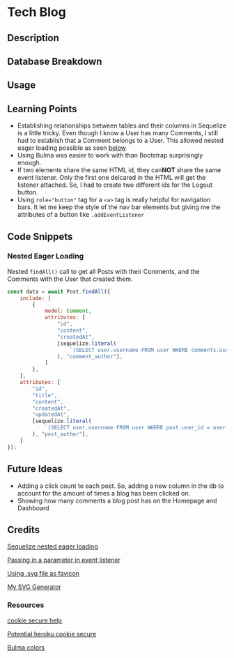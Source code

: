 # Tech Blog

## Description


## Database Breakdown


## Usage


## Learning Points

* Establishing relationships between tables and their columns in Sequelize is a little tricky. Even though I know a User has many Comments, I still had to establish that a Comment belongs to a User. This allowed nested eager loading possible as seen [below](#nested-eager-loading)
* Using Bulma was easier to work with than Bootstrap surprisingly enough.
* If two elements share the same HTML id, they can**NOT** share the same event listener. Only the first one delcared in the HTML will get the listener attached. So, I had to create two different ids for the Logout button.
* Using `role="button"` tag for a `<a>` tag is really helpful for navigation bars. It let me keep the style of the nav bar elements but giving me the attributes of a button like `.addEventListener`

## Code Snippets

### Nested Eager Loading

Nested `findAll()` call to get all Posts with their Comments, and the Comments with the User that created them.
```js
const data = await Post.findAll({
    include: [
        {
            model: Comment,
            attributes: [
                "id",
                "content",
                "createdAt",
                [sequelize.literal(
                    `(SELECT user.username FROM user WHERE comments.user_id = user.id)`
                ), "comment_author"],
            ]
        },
    ],
    attributes: [
        "id",
        "title",
        "content",
        "createdAt",
        "updatedAt",
        [sequelize.literal(
            `(SELECT user.username FROM user WHERE post.user_id = user.id)`
        ), "post_author"],
    ]
});
```

## Future Ideas

- Adding a click count to each post. So, adding a new column in the db to account for the amount of times a blog has been clicked on.
- Showing how many comments a blog post has on the Homepage and Dashboard

## Credits

[Sequelize nested eager loading](https://stackoverflow.com/a/33944634)

[Passing in a parameter in event listener](https://plainenglish.io/blog/passing-arguments-to-event-listeners-in-javascript-1a81bc397ecb)

[Using .svg file as favicon](https://medium.com/swlh/are-you-using-svg-favicons-yet-a-guide-for-modern-browsers-836a6aace3df)

[My SVG Generator](https://github.com/nathangero/svg-logo-maker)

### Resources

[cookie secure help](https://stackoverflow.com/questions/40324121/express-session-secure-true)

[Potential heroku cookie secure](https://stackoverflow.com/a/63105481)

[Bulma colors](https://bulma.io/documentation/helpers/color-helpers/)